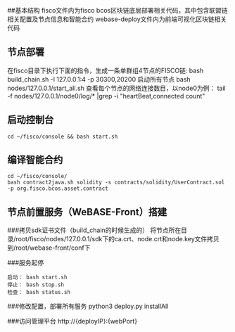 
##基本结构
fisco文件内为fisco bcos区块链底层部署相关代码，其中包含联盟链相关配置及节点信息和智能合约
webase-deploy文件内为前端可视化区块链相关代码


## 节点部署
在fisco目录下执行下面的指令，生成一条单群组4节点的FISCO链:
	bash build_chain.sh -l 127.0.0.1:4 -p 30300,20200
启动所有节点
	bash nodes/127.0.0.1/start_all.sh
查看每个节点的网络连接数目，以node0为例：
	tail -f nodes/127.0.0.1/node0/log/* |grep -i "heartBeat,connected count"

## 启动控制台
	cd ~/fisco/console && bash start.sh

## 编译智能合约
	cd ~/fisco/console/
	bash contract2java.sh solidity -s contracts/solidity/UserContract.sol -p org.fisco.bcos.asset.contract

## 节点前置服务（WeBASE-Front）搭建

###拷贝sdk证书文件（build_chain的时候生成的）
将节点所在目录/root/fisco/nodes/127.0.0.1/sdk下的ca.crt、node.crt和node.key文件拷贝到/root/webase-front/conf下

###服务起停
```
启动： bash start.sh
停止： bash stop.sh
检查： bash status.sh
```

###修改配置，部署所有服务
	python3 deploy.py installAll

###访问管理平台
	http://{deployIP}:{webPort}